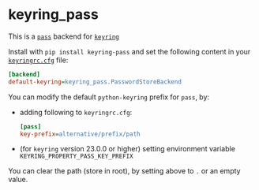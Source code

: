 # keyring_pass

This is a [`pass`](https://www.passwordstore.org/) backend for [`keyring`](https://pypi.org/project/keyring/)

Install with `pip install keyring-pass` and set the following content in your [`keyringrc.cfg`](https://pypi.org/project/keyring/#config-file-path) file:

```ini
[backend]
default-keyring=keyring_pass.PasswordStoreBackend
```

You can modify the default `python-keyring` prefix for `pass`, by:
- adding following to `keyringrc.cfg`:
  
    ```ini
    [pass]
    key-prefix=alternative/prefix/path
    ```

- (for `keyring` version 23.0.0 or higher) setting environment variable `KEYRING_PROPERTY_PASS_KEY_PREFIX`

You can clear the path (store in root), by setting above to `.` or an empty value.
